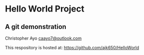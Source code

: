 # Hello World Project
## A git demonstration

Christopher Ayo
caayo7@outlook.com

This respository is hosted at:
https://github.com/ajk650/HelloWorld